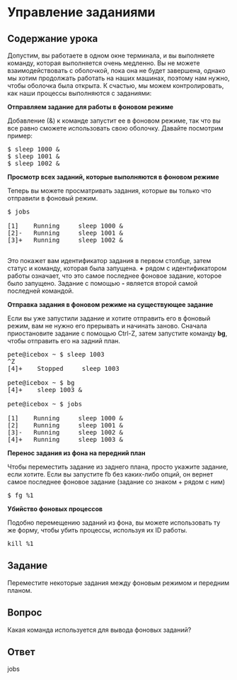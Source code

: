 # Управление заданиями

## Содержание урока

Допустим, вы работаете в одном окне терминала, и вы выполняете команду, которая выполняется очень медленно. Вы не можете взаимодействовать с оболочкой, пока она не будет завершена, однако мы хотим продолжать работать на наших машинах, поэтому нам нужно, чтобы оболочка была открыта. К счастью, мы можем контролировать, как наши процессы выполняются с заданиями:

<b>Отправляем задание для работы в фоновом режиме</b>

Добавление (&) к команде запустит ее в фоновом режиме, так что вы все равно сможете использовать свою оболочку. Давайте посмотрим пример:

<pre>$ sleep 1000 &
$ sleep 1001 &
$ sleep 1002 &
</pre>

<b>Просмотр всех заданий, которые выполняются в фоновом режиме</b>

Теперь вы можете просматривать задания, которые вы только что отправили в фоновый режим.

<pre>$ jobs

[1]    Running     sleep 1000 &
[2]-   Running     sleep 1001 &
[3]+   Running     sleep 1002 &

</pre>

Это покажет вам идентификатор задания в первом столбце, затем статус и команду, которая была запущена. <b>+</b> рядом с идентификатором работы означает, что это самое последнее фоновое задание, которое было запущено. Задание с помощью <b>-</b> является второй самой последней командой.

<b>Отправка задания в фоновом режиме на существующее задание</b>

Если вы уже запустили задание и хотите отправить его в фоновый режим, вам не нужно его прерывать и начинать заново. Сначала приостановите задание с помощью Ctrl-Z, затем запустите команду <b>bg</b>, чтобы отправить его на задний план.

<pre>
pete@icebox ~ $ sleep 1003
^Z
[4]+    Stopped     sleep 1003

pete@icebox ~ $ bg
[4]+    sleep 1003 &

pete@icebox ~ $ jobs

[1]    Running     sleep 1000 &
[2]    Running     sleep 1001 &
[3]-   Running     sleep 1002 &
[4]+   Running     sleep 1003 &
</pre>

<b>Перенос задания из фона на передний план</b>

Чтобы переместить задание из заднего плана, просто укажите задание, если хотите. Если вы запустите fb без каких-либо опций, он вернет самое последнее фоновое задание (задание со знаком + рядом с ним)

<pre>$ fg %1</pre>

<b>Убийство фоновых процессов</b>

Подобно перемещению заданий из фона, вы можете использовать ту же форму, чтобы убить процессы, используя их ID работы.

<pre>kill %1</pre>

## Задание

Переместите некоторые задания между фоновым режимом и передним планом.

## Вопрос

Какая команда используется для вывода фоновых заданий?

## Ответ

jobs
